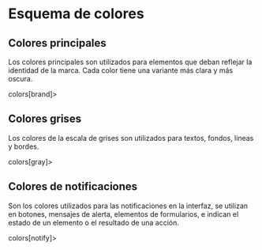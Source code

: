 # Esquema de colores

## Colores principales

Los colores principales son utilizados para elementos que deban reflejar la identidad de la marca. Cada color tiene una variante más clara y más oscura.


colors[brand]>

## Colores grises
Los colores de la escala de grises son utilizados para textos, fondos, lineas y bordes.

colors[gray]>

## Colores de notificaciones
Son los colores utilizados para las notificaciones en la interfaz, se utilizan en botones, mensajes de alerta, elementos de formularios, e indican el estado de un elemento o el resultado de una acción.

colors[notify]>

